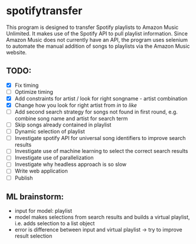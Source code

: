 # spotifytransfer

This program is designed to transfer Spotify playlists to Amazon Music Unlimited. It makes use of the Spotify API to pull playlist information. Since Amazon Music does not currently have an API, the program uses selenium to automate the manual addition of songs to playlists via the Amazon Music website. 

## TODO:
- [x] Fix timing
- [ ] Optimize timing
- [x] Add constraints for artist / look for right songname - artist combination
- [x] Change how you look for right artist from _in_ to _like_
- [ ] Add second search strategy for songs not found in first round, e.g. combine song name and artist for search term
- [ ] Skip songs already contained in playlist
- [ ] Dynamic selection of playlist
- [ ] Investigate spotify API for universal song identifiers to improve search results
- [ ] Investigate use of machine learning to select the correct search results
- [ ] Investigate use of parallelization
- [ ] Investigate why headless approach is so slow
- [ ] Write web application
- [ ] Publish

## ML brainstorm:
- input for model: playlist
- model makes selections from search results and builds a virtual playlist, i.e. adds selection to a list object
- error is difference between input and virtual playlist 
-> try to improve result selection
